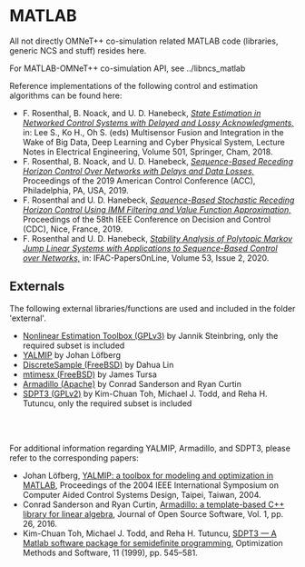 # MATLAB

All not directly OMNeT++ co-simulation related MATLAB code (libraries, generic NCS and stuff) resides here.

For MATLAB-OMNeT++ co-simulation API, see ../libncs_matlab

Reference implementations of the following control and estimation algorithms can be found here:
* F. Rosenthal, B. Noack, and U. D. Hanebeck, [*State Estimation in Networked Control Systems with Delayed and Lossy Acknowledgments,*](https://doi.org/10.1007/978-3-319-90509-9_2) in: Lee S., Ko H., Oh S. (eds) Multisensor Fusion and Integration in the Wake of Big Data, Deep Learning and Cyber Physical System, Lecture Notes in Electrical Engineering, Volume 501, Springer, Cham, 2018.
* F. Rosenthal, B. Noack, and U. D. Hanebeck, [*Sequence-Based Receding Horizon Control Over Networks with Delays and Data Losses,*](https://doi.org/10.23919/ACC.2019.8815149) Proceedings of the 2019 American Control Conference (ACC), Philadelphia, PA, USA, 2019. 
* F. Rosenthal and U. D. Hanebeck, [*Sequence-Based Stochastic Receding Horizon Control Using IMM Filtering and Value Function Approximation,*](https://doi.org/10.1109/CDC40024.2019.9029717) Proceedings of the 58th IEEE Conference on Decision and Control (CDC), Nice, France, 2019.
* F. Rosenthal and U. D. Hanebeck, [*Stability Analysis of Polytopic Markov Jump Linear Systems with Applications to Sequence-Based Control over Networks,*](https://doi.org/10.1016/j.ifacol.2020.12.1030) in: IFAC-PapersOnLine, Volume 53, Issue 2, 2020.  


## Externals
The following external libraries/functions are used and included in the folder 'external'.
* [Nonlinear Estimation Toolbox (GPLv3)](https://nonlinearestimation.bitbucket.io/) by Jannik Steinbring, only the required subset is included
* [YALMIP](https://yalmip.github.io/) by Johan Löfberg
* [DiscreteSample (FreeBSD)](https://de.mathworks.com/matlabcentral/fileexchange/21912-sampling-from-a-discrete-distribution) by Dahua Lin
* [mtimesx (FreeBSD)](https://de.mathworks.com/matlabcentral/fileexchange/25977-mtimesx-fast-matrix-multiply-with-multi-dimensional-support) by James Tursa
* [Armadillo (Apache)](http://arma.sourceforge.net/) by Conrad Sanderson and Ryan Curtin
* [SDPT3 (GPLv2)](https://blog.nus.edu.sg/mattohkc/softwares/sdpt3/) by Kim-Chuan Toh, Michael J. Todd, and Reha H. Tutuncu, only the required subset is included

<br>
<br>

For additional information regarding YALMIP, Armadillo, and SDPT3, please refer to the corresponding papers:
* Johan Löfberg, [YALMIP: a toolbox for modeling and optimization in MATLAB](https://doi.org/10.1109/CACSD.2004.1393890), Proceedings of the 2004 IEEE International Symposium on Computer Aided Control Systems Design, Taipei, Taiwan, 2004.
* Conrad Sanderson and Ryan Curtin, [Armadillo: a template-based C++ library for linear algebra](http://arma.sourceforge.net/armadillo_joss_2016.pdf), Journal of Open Source Software, Vol. 1, pp. 26, 2016.
* Kim-Chuan Toh, Michael J. Todd, and Reha H. Tutuncu, [SDPT3 — A Matlab software package for semidefinite programming](https://doi.org/10.1080/10556789908805762), Optimization Methods and Software, 11 (1999), pp. 545–581.


